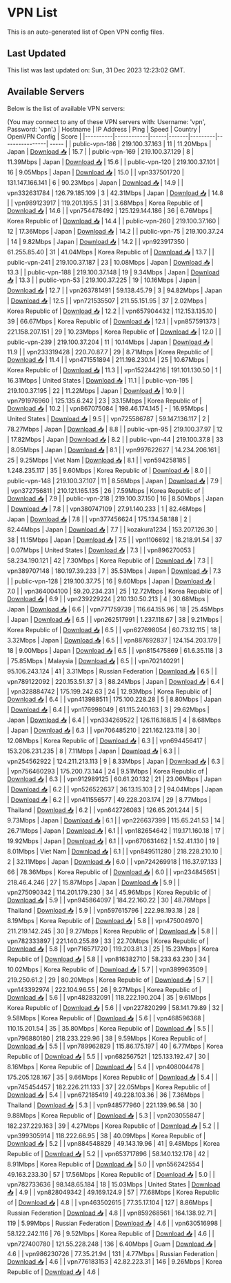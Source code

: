 # VPN List

This is an auto-generated list of Open VPN config files.

## Last Updated

This list was last updated on: Sun, 31 Dec 2023 12:23:02 GMT.

## Available Servers

Below is the list of available VPN servers:

(You may connect to any of these VPN servers with: Username: 'vpn', Password: 'vpn'.)
| Hostname | IP Address | Ping | Speed | Country | OpenVPN Config | Score |
|----------|------------|------|-------|---------|----------------| ----- |
| public-vpn-186 | 219.100.37.163 | 11 | 11.20Mbps | Japan | [Download 📥](./configs/server_0_JP.ovpn) | 15.7 |
| public-vpn-169 | 219.100.37.129 | 8 | 11.39Mbps | Japan | [Download 📥](./configs/server_1_JP.ovpn) | 15.6 |
| public-vpn-120 | 219.100.37.101 | 16 | 9.05Mbps | Japan | [Download 📥](./configs/server_2_JP.ovpn) | 15.0 |
| vpn337501720 | 131.147.166.141 | 6 | 90.23Mbps | Japan | [Download 📥](./configs/server_3_JP.ovpn) | 14.9 |
| vpn332631784 | 126.79.185.109 | 3 | 42.31Mbps | Japan | [Download 📥](./configs/server_4_JP.ovpn) | 14.8 |
| vpn989123917 | 119.201.195.5 | 31 | 3.68Mbps | Korea Republic of | [Download 📥](./configs/server_5_KR.ovpn) | 14.6 |
| vpn754478492 | 125.129.144.186 | 36 | 6.76Mbps | Korea Republic of | [Download 📥](./configs/server_6_KR.ovpn) | 14.4 |
| public-vpn-260 | 219.100.37.160 | 12 | 17.36Mbps | Japan | [Download 📥](./configs/server_7_JP.ovpn) | 14.2 |
| public-vpn-75 | 219.100.37.24 | 14 | 9.82Mbps | Japan | [Download 📥](./configs/server_8_JP.ovpn) | 14.2 |
| vpn923917350 | 61.255.85.40 | 31 | 41.04Mbps | Korea Republic of | [Download 📥](./configs/server_9_KR.ovpn) | 13.7 |
| public-vpn-241 | 219.100.37.187 | 23 | 10.08Mbps | Japan | [Download 📥](./configs/server_10_JP.ovpn) | 13.3 |
| public-vpn-188 | 219.100.37.148 | 19 | 9.34Mbps | Japan | [Download 📥](./configs/server_11_JP.ovpn) | 13.3 |
| public-vpn-53 | 219.100.37.225 | 19 | 10.16Mbps | Japan | [Download 📥](./configs/server_12_JP.ovpn) | 12.7 |
| vpn263781491 | 59.138.45.79 | 3 | 94.82Mbps | Japan | [Download 📥](./configs/server_13_JP.ovpn) | 12.5 |
| vpn721535507 | 211.55.151.95 | 37 | 2.02Mbps | Korea Republic of | [Download 📥](./configs/server_14_KR.ovpn) | 12.2 |
| vpn657904432 | 112.153.135.10 | 39 | 66.67Mbps | Korea Republic of | [Download 📥](./configs/server_15_KR.ovpn) | 12.1 |
| vpn857591373 | 221.158.207.151 | 29 | 10.23Mbps | Korea Republic of | [Download 📥](./configs/server_16_KR.ovpn) | 12.0 |
| public-vpn-239 | 219.100.37.204 | 11 | 10.14Mbps | Japan | [Download 📥](./configs/server_17_JP.ovpn) | 11.9 |
| vpn233319428 | 220.70.87.7 | 29 | 8.71Mbps | Korea Republic of | [Download 📥](./configs/server_18_KR.ovpn) | 11.4 |
| vpn471551894 | 211.198.230.14 | 25 | 10.67Mbps | Korea Republic of | [Download 📥](./configs/server_19_KR.ovpn) | 11.3 |
| vpn152244216 | 191.101.130.50 | 1 | 16.31Mbps | United States | [Download 📥](./configs/server_20_US.ovpn) | 11.1 |
| public-vpn-195 | 219.100.37.195 | 22 | 11.22Mbps | Japan | [Download 📥](./configs/server_21_JP.ovpn) | 10.9 |
| vpn791976960 | 125.135.6.242 | 23 | 33.15Mbps | Korea Republic of | [Download 📥](./configs/server_22_KR.ovpn) | 10.2 |
| vpn867075084 | 198.46.174.145 | - | 16.95Mbps | United States | [Download 📥](./configs/server_23_US.ovpn) | 9.5 |
| vpn725586787 | 59.147.136.117 | 2 | 78.27Mbps | Japan | [Download 📥](./configs/server_24_JP.ovpn) | 8.8 |
| public-vpn-95 | 219.100.37.97 | 12 | 17.82Mbps | Japan | [Download 📥](./configs/server_25_JP.ovpn) | 8.2 |
| public-vpn-44 | 219.100.37.8 | 33 | 8.05Mbps | Japan | [Download 📥](./configs/server_26_JP.ovpn) | 8.1 |
| vpn997622627 | 14.234.206.161 | 25 | 9.25Mbps | Viet Nam | [Download 📥](./configs/server_27_VN.ovpn) | 8.1 |
| vpn594258185 | 1.248.235.117 | 35 | 9.60Mbps | Korea Republic of | [Download 📥](./configs/server_28_KR.ovpn) | 8.0 |
| public-vpn-148 | 219.100.37.107 | 11 | 8.56Mbps | Japan | [Download 📥](./configs/server_29_JP.ovpn) | 7.9 |
| vpn372756811 | 210.121.165.135 | 26 | 7.59Mbps | Korea Republic of | [Download 📥](./configs/server_30_KR.ovpn) | 7.9 |
| public-vpn-218 | 219.100.37.150 | 16 | 8.50Mbps | Japan | [Download 📥](./configs/server_31_JP.ovpn) | 7.8 |
| vpn380747109 | 27.91.140.233 | 1 | 82.46Mbps | Japan | [Download 📥](./configs/server_32_JP.ovpn) | 7.8 |
| vpn377456624 | 175.134.58.188 | 2 | 82.44Mbps | Japan | [Download 📥](./configs/server_33_JP.ovpn) | 7.7 |
| kozakura1234 | 153.207.126.30 | 38 | 11.15Mbps | Japan | [Download 📥](./configs/server_34_JP.ovpn) | 7.5 |
| vpn1106692 | 18.218.91.54 | 37 | 0.07Mbps | United States | [Download 📥](./configs/server_35_US.ovpn) | 7.3 |
| vpn896270053 | 58.234.190.121 | 42 | 7.30Mbps | Korea Republic of | [Download 📥](./configs/server_36_KR.ovpn) | 7.3 |
| vpn389707148 | 180.197.39.233 | 7 | 35.53Mbps | Japan | [Download 📥](./configs/server_37_JP.ovpn) | 7.3 |
| public-vpn-128 | 219.100.37.75 | 16 | 9.60Mbps | Japan | [Download 📥](./configs/server_38_JP.ovpn) | 7.0 |
| vpn364004100 | 59.20.234.231 | 25 | 12.72Mbps | Korea Republic of | [Download 📥](./configs/server_39_KR.ovpn) | 6.9 |
| vpn239229224 | 210.130.50.213 | 4 | 30.68Mbps | Japan | [Download 📥](./configs/server_40_JP.ovpn) | 6.6 |
| vpn771759739 | 116.64.155.96 | 18 | 25.45Mbps | Japan | [Download 📥](./configs/server_41_JP.ovpn) | 6.5 |
| vpn262517991 | 1.237.118.67 | 38 | 9.21Mbps | Korea Republic of | [Download 📥](./configs/server_42_KR.ovpn) | 6.5 |
| vpn627698054 | 60.73.12.115 | 18 | 3.32Mbps | Japan | [Download 📥](./configs/server_43_JP.ovpn) | 6.5 |
| vpn887692837 | 124.154.203.179 | 18 | 9.00Mbps | Japan | [Download 📥](./configs/server_44_JP.ovpn) | 6.5 |
| vpn815475869 | 61.6.35.118 | 3 | 75.85Mbps | Malaysia | [Download 📥](./configs/server_45_MY.ovpn) | 6.5 |
| vpn702140291 | 95.106.243.124 | 41 | 3.31Mbps | Russian Federation | [Download 📥](./configs/server_46_RU.ovpn) | 6.5 |
| vpn789122092 | 220.153.51.37 | 3 | 88.24Mbps | Japan | [Download 📥](./configs/server_47_JP.ovpn) | 6.4 |
| vpn328884742 | 175.199.242.63 | 24 | 12.93Mbps | Korea Republic of | [Download 📥](./configs/server_48_KR.ovpn) | 6.4 |
| vpn413988511 | 175.100.228.28 | 5 | 8.80Mbps | Japan | [Download 📥](./configs/server_49_JP.ovpn) | 6.4 |
| vpn176998049 | 61.115.240.163 | 3 | 29.62Mbps | Japan | [Download 📥](./configs/server_50_JP.ovpn) | 6.4 |
| vpn334269522 | 126.116.168.15 | 4 | 8.68Mbps | Japan | [Download 📥](./configs/server_51_JP.ovpn) | 6.3 |
| vpn706485210 | 221.162.123.118 | 30 | 12.08Mbps | Korea Republic of | [Download 📥](./configs/server_52_KR.ovpn) | 6.3 |
| vpn694456417 | 153.206.231.235 | 8 | 7.11Mbps | Japan | [Download 📥](./configs/server_53_JP.ovpn) | 6.3 |
| vpn254562922 | 124.211.213.113 | 9 | 8.33Mbps | Japan | [Download 📥](./configs/server_54_JP.ovpn) | 6.3 |
| vpn756460293 | 175.200.73.144 | 24 | 9.51Mbps | Korea Republic of | [Download 📥](./configs/server_55_KR.ovpn) | 6.3 |
| vpn912989125 | 60.61.20.132 | 21 | 23.06Mbps | Japan | [Download 📥](./configs/server_56_JP.ovpn) | 6.2 |
| vpn526522637 | 36.13.15.103 | 2 | 94.04Mbps | Japan | [Download 📥](./configs/server_57_JP.ovpn) | 6.2 |
| vpn411556577 | 49.228.203.174 | 29 | 8.77Mbps | Thailand | [Download 📥](./configs/server_58_TH.ovpn) | 6.2 |
| vpn642726083 | 126.65.201.244 | 5 | 9.73Mbps | Japan | [Download 📥](./configs/server_59_JP.ovpn) | 6.1 |
| vpn226637399 | 115.65.241.53 | 14 | 26.71Mbps | Japan | [Download 📥](./configs/server_60_JP.ovpn) | 6.1 |
| vpn182654642 | 119.171.160.18 | 17 | 19.92Mbps | Japan | [Download 📥](./configs/server_61_JP.ovpn) | 6.1 |
| vpn670631462 | 1.52.41.130 | 19 | 8.01Mbps | Viet Nam | [Download 📥](./configs/server_62_VN.ovpn) | 6.1 |
| vpn849511280 | 218.228.210.10 | 2 | 32.11Mbps | Japan | [Download 📥](./configs/server_63_JP.ovpn) | 6.0 |
| vpn724269918 | 116.37.97.133 | 66 | 78.36Mbps | Korea Republic of | [Download 📥](./configs/server_64_KR.ovpn) | 6.0 |
| vpn234845651 | 218.46.4.246 | 27 | 15.87Mbps | Japan | [Download 📥](./configs/server_65_JP.ovpn) | 5.9 |
| vpn275090342 | 114.201.179.230 | 34 | 45.96Mbps | Korea Republic of | [Download 📥](./configs/server_66_KR.ovpn) | 5.9 |
| vpn945864097 | 184.22.160.22 | 30 | 48.76Mbps | Thailand | [Download 📥](./configs/server_67_TH.ovpn) | 5.9 |
| vpn597615796 | 222.98.193.18 | 28 | 8.19Mbps | Korea Republic of | [Download 📥](./configs/server_68_KR.ovpn) | 5.8 |
| vpn475004970 | 211.219.142.245 | 30 | 9.27Mbps | Korea Republic of | [Download 📥](./configs/server_69_KR.ovpn) | 5.8 |
| vpn782333897 | 221.140.255.89 | 33 | 22.70Mbps | Korea Republic of | [Download 📥](./configs/server_70_KR.ovpn) | 5.8 |
| vpn716571720 | 119.203.81.3 | 25 | 15.23Mbps | Korea Republic of | [Download 📥](./configs/server_71_KR.ovpn) | 5.8 |
| vpn816382710 | 58.233.63.230 | 34 | 10.02Mbps | Korea Republic of | [Download 📥](./configs/server_72_KR.ovpn) | 5.7 |
| vpn389963509 | 219.250.61.2 | 29 | 80.20Mbps | Korea Republic of | [Download 📥](./configs/server_73_KR.ovpn) | 5.7 |
| vpn143392974 | 222.104.96.55 | 26 | 9.27Mbps | Korea Republic of | [Download 📥](./configs/server_74_KR.ovpn) | 5.6 |
| vpn482832091 | 118.222.190.204 | 35 | 9.61Mbps | Korea Republic of | [Download 📥](./configs/server_75_KR.ovpn) | 5.6 |
| vpn227820299 | 58.141.79.89 | 32 | 9.58Mbps | Korea Republic of | [Download 📥](./configs/server_76_KR.ovpn) | 5.6 |
| vpn468596368 | 110.15.201.54 | 35 | 35.80Mbps | Korea Republic of | [Download 📥](./configs/server_77_KR.ovpn) | 5.5 |
| vpn796880180 | 218.233.229.96 | 38 | 9.59Mbps | Korea Republic of | [Download 📥](./configs/server_78_KR.ovpn) | 5.5 |
| vpn789962829 | 115.86.175.197 | 40 | 6.77Mbps | Korea Republic of | [Download 📥](./configs/server_79_KR.ovpn) | 5.5 |
| vpn682567521 | 125.133.192.47 | 30 | 8.16Mbps | Korea Republic of | [Download 📥](./configs/server_80_KR.ovpn) | 5.4 |
| vpn408004478 | 175.205.128.167 | 35 | 9.66Mbps | Korea Republic of | [Download 📥](./configs/server_81_KR.ovpn) | 5.4 |
| vpn745454457 | 182.226.211.133 | 37 | 22.05Mbps | Korea Republic of | [Download 📥](./configs/server_82_KR.ovpn) | 5.4 |
| vpn672185419 | 49.228.103.36 | 36 | 7.36Mbps | Thailand | [Download 📥](./configs/server_83_TH.ovpn) | 5.3 |
| vpn948577960 | 221.139.96.58 | 30 | 9.88Mbps | Korea Republic of | [Download 📥](./configs/server_84_KR.ovpn) | 5.3 |
| vpn203055847 | 182.237.229.163 | 39 | 4.27Mbps | Korea Republic of | [Download 📥](./configs/server_85_KR.ovpn) | 5.2 |
| vpn399305914 | 118.222.66.95 | 38 | 40.09Mbps | Korea Republic of | [Download 📥](./configs/server_86_KR.ovpn) | 5.2 |
| vpn884548829 | 49.143.19.96 | 41 | 9.48Mbps | Korea Republic of | [Download 📥](./configs/server_87_KR.ovpn) | 5.2 |
| vpn653717896 | 58.140.132.176 | 42 | 8.91Mbps | Korea Republic of | [Download 📥](./configs/server_88_KR.ovpn) | 5.0 |
| vpn556242554 | 49.163.233.30 | 57 | 17.56Mbps | Korea Republic of | [Download 📥](./configs/server_89_KR.ovpn) | 5.0 |
| vpn782733636 | 98.148.65.184 | 18 | 15.03Mbps | United States | [Download 📥](./configs/server_90_US.ovpn) | 4.9 |
| vpn828049342 | 49.169.124.9 | 57 | 77.68Mbps | Korea Republic of | [Download 📥](./configs/server_91_KR.ovpn) | 4.8 |
| vpn463502615 | 77.35.17.104 | 127 | 8.86Mbps | Russian Federation | [Download 📥](./configs/server_92_RU.ovpn) | 4.8 |
| vpn859268561 | 164.138.92.71 | 119 | 5.99Mbps | Russian Federation | [Download 📥](./configs/server_93_RU.ovpn) | 4.6 |
| vpn630516998 | 58.122.242.116 | 76 | 9.52Mbps | Korea Republic of | [Download 📥](./configs/server_94_KR.ovpn) | 4.6 |
| vpn727400780 | 121.55.228.248 | 136 | 6.40Mbps | Guam | [Download 📥](./configs/server_95_GU.ovpn) | 4.6 |
| vpn986230726 | 77.35.21.94 | 131 | 4.77Mbps | Russian Federation | [Download 📥](./configs/server_96_RU.ovpn) | 4.6 |
| vpn776183153 | 42.82.223.31 | 146 | 9.26Mbps | Korea Republic of | [Download 📥](./configs/server_97_KR.ovpn) | 4.6 |
